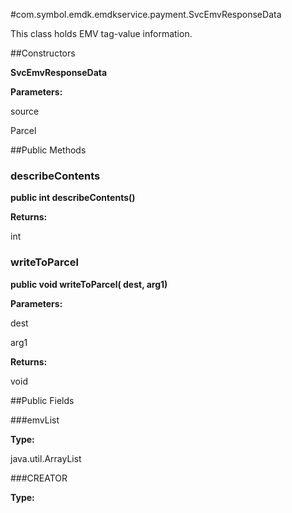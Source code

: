 #com.symbol.emdk.emdkservice.payment.SvcEmvResponseData

This class holds EMV tag-value information.



##Constructors

**SvcEmvResponseData**



**Parameters:**

source



Parcel

##Public Methods

### describeContents

**public int describeContents()**



**Returns:**

int

### writeToParcel

**public void writeToParcel( dest,  arg1)**



**Parameters:**

dest

arg1

**Returns:**

void

##Public Fields

###emvList



**Type:**

java.util.ArrayList

###CREATOR



**Type:**

<any>

